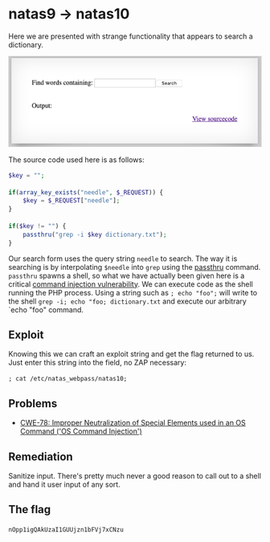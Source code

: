 # natas9 -> natas10

Here we are presented with strange functionality that appears to search a dictionary.

![Search form](images/natas9-search.png)

The source code used here is as follows:

```php
$key = "";

if(array_key_exists("needle", $_REQUEST)) {
    $key = $_REQUEST["needle"];
}

if($key != "") {
    passthru("grep -i $key dictionary.txt");
}
```

Our search form uses the query string `needle` to search. The way it is searching is by interpolating `$needle` into `grep` using the [passthru](https://www.php.net/manual/en/function.passthru.php) command. `passthru` spawns a shell, so what we have actually been given here is a critical [command injection vulnerability](https://www.owasp.org/index.php/Command_Injection). We can execute code as the shell running the PHP process. Using a string such as `; echo "foo";` will write to the shell `grep -i; echo "foo; dictionary.txt` and execute our arbitrary `echo "foo" command.

## Exploit

Knowing this we can craft an exploit string and get the flag returned to us. Just enter this string into the field, no ZAP necessary:

`; cat /etc/natas_webpass/natas10;`

## Problems

* [CWE-78: Improper Neutralization of Special Elements used in an OS Command ('OS Command Injection')](http://cwe.mitre.org/data/definitions/78.html)

## Remediation

Sanitize input. There's pretty much never a good reason to call out to a shell and hand it user input of any sort.

## The flag

`nOpp1igQAkUzaI1GUUjzn1bFVj7xCNzu`